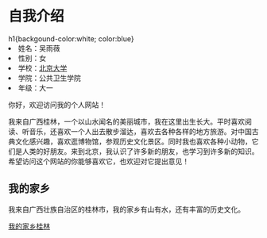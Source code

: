 
<html lang="zh-cn">
  <head>
<meta charset="utf-8"/>
    <title>我的个人网站</title>
  </head>
  <body>
    <h1>自我介绍</h1>
     h1{backgound-color:white;
    color:blue}
    <ui>
      <li>姓名：吴雨薇</li>
      <li>性别：女</li>
      <li>学校：<a href="https://www.pku.edu.cn">北京大学</a></li>
      <li>学院：公共卫生学院</li>
      <li>年级：大一</li>
    <p>你好，欢迎访问我的个人网站！

我来自广西桂林，一个以山水闻名的美丽城市，我在这里出生长大。平时喜欢阅读、听音乐，还喜欢一个人出去散步溜达，喜欢去各种各样的地方旅游。对中国古典文化感兴趣，喜欢逛博物馆，参观历史文化景区。同时我也喜欢各种小动物，它们是人类的好朋友。来到北京，我认识了许多新的朋友，也学习到许多新的知识。希望访问这个网站的你能够喜欢它，也欢迎对它提出意见！</p>
<h2>我的家乡</h2>
<p>我来自广西壮族自治区的桂林市，我的家乡有山有水，还有丰富的历史文化。</p>
<a href="https://baike.baidu.com/item/%E6%A1%82%E6%9E%97/7495?fr=aladdin">我的家乡桂林</a>
